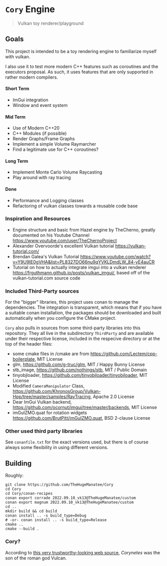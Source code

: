 # `Cory` Engine
> Vulkan toy renderer/playground

## Goals
This project is intended to be a toy rendering engine to familiarize myself with vulkan.

I also use it to test more modern C++ features such as coroutines and the executors proposal.
As such, it uses features that are only supported in rather modern compilers. 

#### Short Term
 - ImGui integration
 - Window and event system

#### Mid Term
 - Use of Modern C++20
 - C++ Modules (if possible)
 - Render Graphs/Frame Graphs
 - Implement a simple Volume Raymarcher
 - Find a legitimate use for C++ coroutines?

#### Long Term
 - Implement Monte Carlo Volume Raycasting
 - Play around with ray tracing

#### Done
 - Performance and Logging classes
 - Refactoring of vulkan classes towards a reusable code base

### Inspiration and Resources
 - Engine structure and basic from Hazel engine by TheCherno, greatly documented on his Youtube Channel https://www.youtube.com/user/TheChernoProject
 - Alexander Overvoorde's excellent Vulkan tutorial https://vulkan-tutorial.com/
 - Brendan Galea's Vulkan Tutorial https://www.youtube.com/watch?v=Y9U9IE0gVHA&list=PL8327DO66nu9qYVKLDmdLW_84-yE4auCR
 - Tutorial on how to actually integrate imgui into a vulkan renderer https://frguthmann.github.io/posts/vulkan_imgui/, based off of the vulkan-tutorial.com source code


### Included Third-Party sources
For the "bigger" libraries, this project uses conan to manage the dependencies. 
The integration is transparent, which means that if you have a suitable conan installation, the packages should be downloaded and built automatically when you configure the CMake project.

`Cory` also pulls in sources from some third-party libraries into this repository. They all live in the subdirectory `ThirdParty` and are available under their respective license, included in the respecive directory or at the top of the header files:
 - some cmake files in /cmake are from https://github.com/Lectem/cpp-boilerplate, MIT License
 - glm, https://github.com/g-truc/glm, MIT / Happy Bunny License
 - stb_image, https://github.com/nothings/stb, MIT / Public Domain
 - tinyobjloader, https://github.com/tinyobjloader/tinyobjloader, MIT License
 - Modified `CameraManipulator` Class, https://github.com/KhronosGroup/Vulkan-Hpp/tree/master/samples/RayTracing, Apache 2.0 License
 - Dear ImGui Vulkan backend, https://github.com/ocornut/imgui/tree/master/backends, MIT License
 - imGuIZMO.quat for rotation widgets https://github.com/BrutPitt/imGuIZMO.quat, BSD 2-clause License

### Other used third party libraries
See `conanfile.txt` for the exact versions used, but there is of course always some flexibility in using different versions.


## Building
Roughly:
```
git clone https://github.com/TheHugeManatee/Cory
cd Cory
cd Cory/conan-recipes
conan export corrade 2022.09.10_vk13@TheHugeManatee/custom
conan export magnum 2022.09.10_vk13@TheHugeManatee/custom
cd ..
mkdir build && cd build
conan install .. -s build_type=Debug
# -or- conan install .. -s build_type=Release
cmake ..
cmake --build .
```

### Cory?
According to [this very trustworthy-looking web source](http://www.talesbeyondbelief.com/roman-gods/vulcan.htm), *Corynetes* was the son of the roman god Vulcan.
